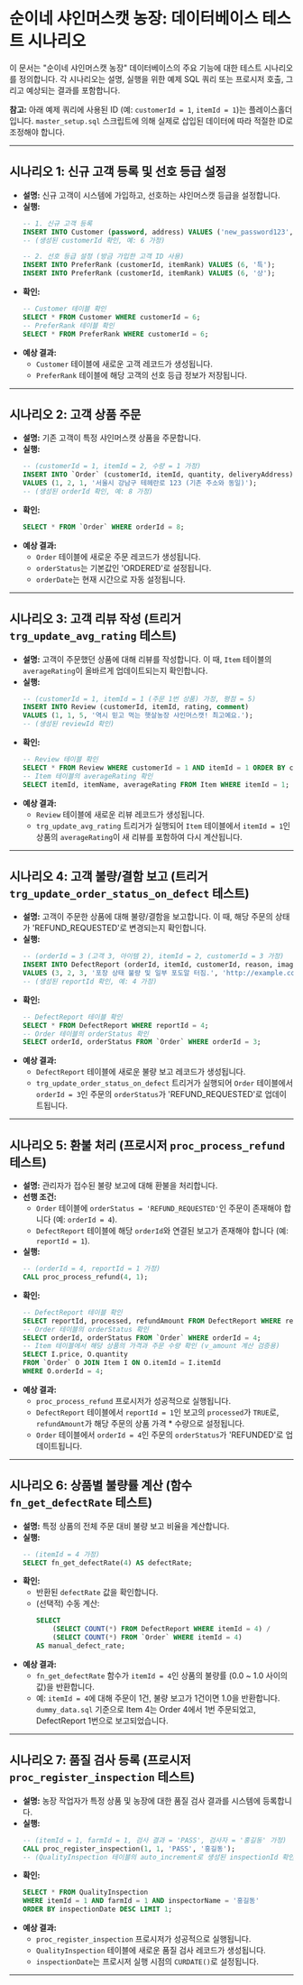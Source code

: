 # 순이네 샤인머스캣 농장: 데이터베이스 테스트 시나리오

이 문서는 "순이네 샤인머스캣 농장" 데이터베이스의 주요 기능에 대한 테스트 시나리오를 정의합니다.
각 시나리오는 설명, 실행을 위한 예제 SQL 쿼리 또는 프로시저 호출, 그리고 예상되는 결과를 포함합니다.

**참고:** 아래 예제 쿼리에 사용된 ID (예: `customerId = 1`, `itemId = 1`)는 플레이스홀더입니다. `master_setup.sql` 스크립트에 의해 실제로 삽입된 데이터에 따라 적절한 ID로 조정해야 합니다.

---

## 시나리오 1: 신규 고객 등록 및 선호 등급 설정

-   **설명:** 신규 고객이 시스템에 가입하고, 선호하는 샤인머스캣 등급을 설정합니다.
-   **실행:**
    ```sql
    -- 1. 신규 고객 등록
    INSERT INTO Customer (password, address) VALUES ('new_password123', '서울시 마포구 월드컵북로 400');
    -- (생성된 customerId 확인, 예: 6 가정)

    -- 2. 선호 등급 설정 (방금 가입한 고객 ID 사용)
    INSERT INTO PreferRank (customerId, itemRank) VALUES (6, '특');
    INSERT INTO PreferRank (customerId, itemRank) VALUES (6, '상');
    ```
-   **확인:**
    ```sql
    -- Customer 테이블 확인
    SELECT * FROM Customer WHERE customerId = 6;
    -- PreferRank 테이블 확인
    SELECT * FROM PreferRank WHERE customerId = 6;
    ```
-   **예상 결과:**
    -   `Customer` 테이블에 새로운 고객 레코드가 생성됩니다.
    -   `PreferRank` 테이블에 해당 고객의 선호 등급 정보가 저장됩니다.

---

## 시나리오 2: 고객 상품 주문

-   **설명:** 기존 고객이 특정 샤인머스캣 상품을 주문합니다.
-   **실행:**
    ```sql
    -- (customerId = 1, itemId = 2, 수량 = 1 가정)
    INSERT INTO `Order` (customerId, itemId, quantity, deliveryAddress)
    VALUES (1, 2, 1, '서울시 강남구 테헤란로 123 (기존 주소와 동일)');
    -- (생성된 orderId 확인, 예: 8 가정)
    ```
-   **확인:**
    ```sql
    SELECT * FROM `Order` WHERE orderId = 8;
    ```
-   **예상 결과:**
    -   `Order` 테이블에 새로운 주문 레코드가 생성됩니다.
    -   `orderStatus`는 기본값인 'ORDERED'로 설정됩니다.
    -   `orderDate`는 현재 시간으로 자동 설정됩니다.

---

## 시나리오 3: 고객 리뷰 작성 (트리거 `trg_update_avg_rating` 테스트)

-   **설명:** 고객이 주문했던 상품에 대해 리뷰를 작성합니다. 이 때, `Item` 테이블의 `averageRating`이 올바르게 업데이트되는지 확인합니다.
-   **실행:**
    ```sql
    -- (customerId = 1, itemId = 1 (주문 1번 상품) 가정, 평점 = 5)
    INSERT INTO Review (customerId, itemId, rating, comment)
    VALUES (1, 1, 5, '역시 믿고 먹는 햇살농장 샤인머스캣! 최고예요.');
    -- (생성된 reviewId 확인)
    ```
-   **확인:**
    ```sql
    -- Review 테이블 확인
    SELECT * FROM Review WHERE customerId = 1 AND itemId = 1 ORDER BY createdAt DESC LIMIT 1;
    -- Item 테이블의 averageRating 확인
    SELECT itemId, itemName, averageRating FROM Item WHERE itemId = 1;
    ```
-   **예상 결과:**
    -   `Review` 테이블에 새로운 리뷰 레코드가 생성됩니다.
    -   `trg_update_avg_rating` 트리거가 실행되어 `Item` 테이블에서 `itemId = 1`인 상품의 `averageRating`이 새 리뷰를 포함하여 다시 계산됩니다.

---

## 시나리오 4: 고객 불량/결함 보고 (트리거 `trg_update_order_status_on_defect` 테스트)

-   **설명:** 고객이 주문한 상품에 대해 불량/결함을 보고합니다. 이 때, 해당 주문의 상태가 'REFUND_REQUESTED'로 변경되는지 확인합니다.
-   **실행:**
    ```sql
    -- (orderId = 3 (고객 3, 아이템 2), itemId = 2, customerId = 3 가정)
    INSERT INTO DefectReport (orderId, itemId, customerId, reason, imageUrl)
    VALUES (3, 2, 3, '포장 상태 불량 및 일부 포도알 터짐.', 'http://example.com/defect_image.jpg');
    -- (생성된 reportId 확인, 예: 4 가정)
    ```
-   **확인:**
    ```sql
    -- DefectReport 테이블 확인
    SELECT * FROM DefectReport WHERE reportId = 4;
    -- Order 테이블의 orderStatus 확인
    SELECT orderId, orderStatus FROM `Order` WHERE orderId = 3;
    ```
-   **예상 결과:**
    -   `DefectReport` 테이블에 새로운 불량 보고 레코드가 생성됩니다.
    -   `trg_update_order_status_on_defect` 트리거가 실행되어 `Order` 테이블에서 `orderId = 3`인 주문의 `orderStatus`가 'REFUND_REQUESTED'로 업데이트됩니다.

---

## 시나리오 5: 환불 처리 (프로시저 `proc_process_refund` 테스트)

-   **설명:** 관리자가 접수된 불량 보고에 대해 환불을 처리합니다.
-   **선행 조건:**
    -   `Order` 테이블에 `orderStatus = 'REFUND_REQUESTED'`인 주문이 존재해야 합니다 (예: `orderId = 4`).
    -   `DefectReport` 테이블에 해당 `orderId`와 연결된 보고가 존재해야 합니다 (예: `reportId = 1`).
-   **실행:**
    ```sql
    -- (orderId = 4, reportId = 1 가정)
    CALL proc_process_refund(4, 1);
    ```
-   **확인:**
    ```sql
    -- DefectReport 테이블 확인
    SELECT reportId, processed, refundAmount FROM DefectReport WHERE reportId = 1;
    -- Order 테이블의 orderStatus 확인
    SELECT orderId, orderStatus FROM `Order` WHERE orderId = 4;
    -- Item 테이블에서 해당 상품의 가격과 주문 수량 확인 (v_amount 계산 검증용)
    SELECT I.price, O.quantity 
    FROM `Order` O JOIN Item I ON O.itemId = I.itemId 
    WHERE O.orderId = 4; 
    ```
-   **예상 결과:**
    -   `proc_process_refund` 프로시저가 성공적으로 실행됩니다.
    -   `DefectReport` 테이블에서 `reportId = 1`인 보고의 `processed`가 `TRUE`로, `refundAmount`가 해당 주문의 상품 가격 * 수량으로 설정됩니다.
    -   `Order` 테이블에서 `orderId = 4`인 주문의 `orderStatus`가 'REFUNDED'로 업데이트됩니다.

---

## 시나리오 6: 상품별 불량률 계산 (함수 `fn_get_defectRate` 테스트)

-   **설명:** 특정 상품의 전체 주문 대비 불량 보고 비율을 계산합니다.
-   **실행:**
    ```sql
    -- (itemId = 4 가정)
    SELECT fn_get_defectRate(4) AS defectRate;
    ```
-   **확인:**
    -   반환된 `defectRate` 값을 확인합니다.
    -   (선택적) 수동 계산:
        ```sql
        SELECT 
            (SELECT COUNT(*) FROM DefectReport WHERE itemId = 4) / 
            (SELECT COUNT(*) FROM `Order` WHERE itemId = 4) 
        AS manual_defect_rate;
        ```
-   **예상 결과:**
    -   `fn_get_defectRate` 함수가 `itemId = 4`인 상품의 불량률 (0.0 ~ 1.0 사이의 값)을 반환합니다.
    -   예: `itemId = 4`에 대해 주문이 1건, 불량 보고가 1건이면 1.0을 반환합니다. `dummy_data.sql` 기준으로 Item 4는 Order 4에서 1번 주문되었고, DefectReport 1번으로 보고되었습니다.

---

## 시나리오 7: 품질 검사 등록 (프로시저 `proc_register_inspection` 테스트)

-   **설명:** 농장 작업자가 특정 상품 및 농장에 대한 품질 검사 결과를 시스템에 등록합니다.
-   **실행:**
    ```sql
    -- (itemId = 1, farmId = 1, 검사 결과 = 'PASS', 검사자 = '홍길동' 가정)
    CALL proc_register_inspection(1, 1, 'PASS', '홍길동');
    -- (QualityInspection 테이블의 auto_increment로 생성된 inspectionId 확인)
    ```
-   **확인:**
    ```sql
    SELECT * FROM QualityInspection 
    WHERE itemId = 1 AND farmId = 1 AND inspectorName = '홍길동' 
    ORDER BY inspectionDate DESC LIMIT 1;
    ```
-   **예상 결과:**
    -   `proc_register_inspection` 프로시저가 성공적으로 실행됩니다.
    -   `QualityInspection` 테이블에 새로운 품질 검사 레코드가 생성됩니다.
    -   `inspectionDate`는 프로시저 실행 시점의 `CURDATE()`로 설정됩니다.

---
